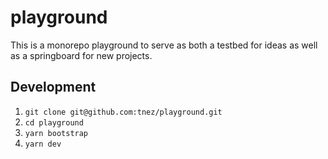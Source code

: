 # playground

This is a monorepo playground to serve as both a testbed for ideas as well as a springboard for new projects.

## Development

1. `git clone git@github.com:tnez/playground.git`
1. `cd playground`
1. `yarn bootstrap`
1. `yarn dev`
